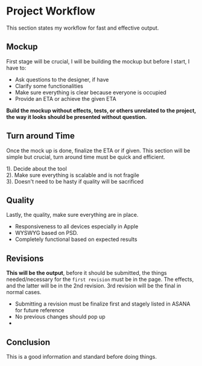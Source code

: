 # Project Workflow

This section states my workflow for fast and effective output. 

## Mockup

First stage will be crucial, I will be building the mockup but before I start, I have to:

* Ask questions to the designer, if have <br/>
* Clarify some functionalities <br/>
* Make sure everything is clear because everyone is occupied <br/>
* Provide an ETA or achieve the given ETA <br/>

<b>Build the mockup without effects, tests, or others unrelated to the project, the way it looks should be presented without question. </b>

## Turn around Time

Once the mock up is done, finalize the ETA or if given. This section will be simple but crucial, turn around time must be quick and efficient. 

1). Decide about the tool <br/>
2). Make sure everything is scalable and is not fragile <br/>
3). Doesn't need to be hasty if quality will be sacrificed <br/>

## Quality

Lastly, the quality, make sure everything are in place.  

* Responsiveness to all devices especially in Apple
* WYSWYG based on PSD.
* Completely functional based on expected results

## Revisions

<b>This will be the output</b>, before it should be submitted, the things needed/necessary for the `first revision` must be in the page. The effects, and the latter will be in the 2nd revision. 3rd revision will be the final in normal cases.

* Submitting a revision must be finalize first and stagely listed in ASANA for future reference
* No previous changes should pop up
*  

## Conclusion

This is a good information and standard before doing things.
